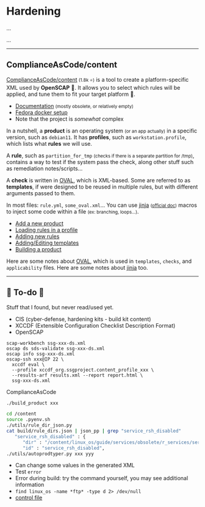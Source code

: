 # Hardening

<div class="row row-cols-md-2"><div>

...
</div><div>

...
</div></div>

<hr class="sep-both">

## ComplianceAsCode/content

<div class="row row-cols-md-2"><div>

[ComplianceAsCode/content](https://github.com/ComplianceAsCode/content) <small>(1.8k ⭐)</small> is a tool to create a platform-specific XML used by **OpenSCAP** 🔎. It allows you to select which rules will be applied, and tune them to fit your target platform 🚀.

* [Documentation](https://complianceascode.readthedocs.io/en/latest/manual/developer/01_introduction.html) <small>(mostly obsolete, or relatively empty)</small>
* [Fedora docker setup](content/install.md)
* Note that the project is *somewhat* complex

In a nutshell, a **product** is an operating system <small>(or an app actually)</small> in a specific version, such as `debian11`. It has **profiles**, such as `workstation.profile`, which lists what **rules** we will use.

A **rule**, such as `partition_for_tmp` <small>(checks if there is a separate partition for /tmp)</small>, contains a way to test if the system pass the check, along other stuff such as remediation notes/scripts...
</div><div>

A **check** is written in [OVAL](https://ovalproject.github.io/getting-started/tutorial/), which is XML-based. Some are referred to as **templates**, if were designed to be reused in multiple rules, but with different arguments passed to them. 

In most files: `rule.yml`, `some_oval.xml`... You can use [jinja](https://complianceascode.readthedocs.io/en/latest/jinja_macros/01-general.html) <small>([official doc](https://jinja.palletsprojects.com/en/3.0.x/))</small> macros to inject some code within a file <small>(ex: branching, loops...)</small>.

* [Add a new product]()
* [Loading rules in a profile]()
* [Adding new rules](content/rules.md)
* [Adding/Editing templates](content/templates.md)
* [Building a product]()

Here are some notes about [OVAL](content/oval.md), which is used in `templates`, `checks`, and `applicability` files. Here are some notes about [jinja](content/jinja.md) too.

</div></div>

<hr class="sep-both">

## 👻 To-do 👻

Stuff that I found, but never read/used yet.

<div class="row row-cols-md-2"><div>

* CIS (cyber-defense, hardening kits - build kit content)
* XCCDF (Extensible Configuration Checklist Description Format)
* OpenSCAP

```
scap-workbench ssg-xxx-ds.xml
oscap ds sds-validate ssg-xxx-ds.xml
oscap info ssg-xxx-ds.xml
oscap-ssh xxx@IP 22 \
  xccdf eval \
  --profile xccdf_org.ssgproject.content_profile_xxx \
  --results-arf results.xml --report report.html \
  ssg-xxx-ds.xml
```
</div><div>

ComplianceAsCode

```bash
./build_product xxx

cd /content
source .pyenv.sh
./utils/rule_dir_json.py
cat build/rule_dirs.json | json_pp | grep "service_rsh_disabled"
   "service_rsh_disabled" : {
      "dir" : "/content/linux_os/guide/services/obsolete/r_services/service_rsh_disabled",
      "id" : "service_rsh_disabled",
./utils/autoprodtyper.py xxx yyy
```

* Can change some values in the generated XML
* Test `error`
* Error during build: try the command yourself, you may see additional information
* `find linux_os -name *ftp* -type d 2> /dev/null`
* [control file](https://complianceascode.readthedocs.io/en/latest/manual/developer/03_creating_content.html#controls)
</div></div>